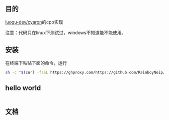 ## 目的

[luogu-dev/cyaron](https://github.com/luogu-dev/cyaron)的cpp实现

注意：代码只在linux下测试过，windows不知道能不能使用。

## 安装

在终端下粘贴下面的命令，运行

```bash
sh -c "$(curl -fsSL https://ghproxy.com/https://github.com/RainboyNoip/cyaroncpp/blob/master/install.sh)"
```


## hello world

```cpp

```

## 文档
